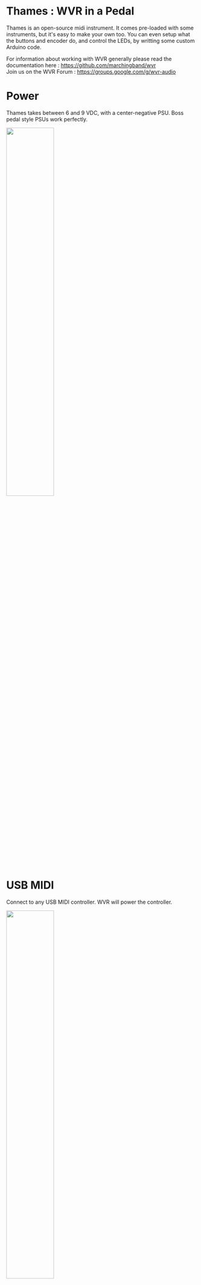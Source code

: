# Thames : WVR in a Pedal

Thames is an open-source midi instrument. It comes pre-loaded with some instruments, but it's easy to make your own too. You can even setup what the buttons and encoder do, and control the LEDs, by writting some custom Arduino code.  

For information about working with WVR generally please read the documentation here : https://github.com/marchingband/wvr  
Join us on the WVR Forum : https://groups.google.com/g/wvr-audio  

# Power
Thames takes between 6 and 9 VDC, with a center-negative PSU. Boss pedal style PSUs work perfectly.

<img src="https://github.com/marchingband/wvr_thames/blob/main/images/IMG_3453.jpeg?raw=true" width="50%" height="50%">

# USB MIDI
Connect to any USB MIDI controller. WVR will power the controller.

<img src="https://github.com/marchingband/wvr_thames/blob/main/images/IMG_3452.jpeg?raw=true" width="50%" height="50%">

# MIDI
Using a "TYPE B" 1/8" TRS midi cable

# Headphones
Connect any headphones to the 1/8" stereo output. This output is not properly driven for headphones, so the output may be quiet, or may be slightly disptorted, depending on what headphones you use. It usually sounds pretty great though!

# Line out
Connect any line level device to the 1/4" outputs, or to the 1/8" stereo outputs.

<img src="https://github.com/marchingband/wvr_thames/blob/main/images/IMG_3451.jpeg?raw=true" width="50%" height="50%">

# Operation

<img src="https://github.com/marchingband/wvr_thames/blob/main/images/IMG_3450.jpeg?raw=true" width="50%" height="50%">

The LEDs display the volume by default. The volume is a number from 0 to 127. The LEDs will fade to display the volume. Turning the encoder changes the volume. The volume always starts at the `global volume` value which is set in the UI. The default global volume is 96 (3/4 of max).

When you press the Encoder, the LEDs now display the voice number currently selected. Turning the encoder while pressed will change the voice. The LEDs display the voice number in MSB format binary. There are 4 LEDs, which in binary can display numbers from 0 to 15.
```
0 = 0000
1 = 1000
2 = 0100
3 = 1100
...etc
```
There are 4 pre-programmed voices:  
0 -> Wurlitzer  
1 -> Drum Kit  
2 -> Drum Machine A  
3 -> Drum Machine B  

Voices 0 and 1 are multi-sampled, 2 and 3 are not.

Voices 0 and 1 have functions assigned to the buttons, 2 and 3 do not.
```
Voice          Button A          Button B
------------------------------------------
  0            Dampen            Sustain
  1            HiHat Control     Kick Drum
```

All the power of the WVR platform is available in the Thames as well, you just need to connect to it over WIFI.  
To turn on the WIFI:  
1) unplug the power to Thames
2) hold down Button A
3) plug power into Thames
4) wait 4 or 5 seconds untill the LEDs blink 5 times  

On a computer or mobile device, connect to the WVR wifi network, using the password "12345678".  
Open a web browser (Chrome is best) and navigate to http://192.168.5.18/, and the WVR UI will open.  

# Trouble Shooting
There is one known hardware bug in Thames. Sometimes the encoder sticks in a 1/2 rotational position, and if the Thames is powered on while this is the case, it triggers a special bootloader mode in the ESP32, and the Thames firmware will not boot, and the pedal will not work. You will know this has happened because **only LED #3 will light up**. The fix is to simply twiddle the encoder a bit, then turn the Thames off and on again by unplugging, and then pluggin in.  

Thames WIFI only works while the pedal is very close to the computer? The power of the Wifi Radio on ESP32 can be controlled. By default, the Thames has the power set to the absolute minimum. This means that the wifi range is just a few feet. If you want to change this, the `wifi radio power` can be changed in the UI, in the main `WVR` menu. Next time WVR boots, it will set the new wifi radio power. More WiFi radio power means more power is used, which means more heat will be generated by the LDO, and more power is pulled from your PSU. At low WiFi power, Thames draws about 2W at 9V, at high WiFi power it draws about 3W.

# Recovery Mode
All WVR devices have a special Recovery Mode. This is useful for any time you are changing settings, or flashing custom Arduino code, and for whatever reason, you are unable to connect the WVR network. To activate Recovery Mode on the Thames:  
1) unplug power to Thames
2) hold down Button B
3) plug in power to Thames
4) wait 4 or 5 seconds untill just LED 3 is lit.  

Now WVR is in Recovery Mode, any additional firmware will not boot, the wifi will always launch, and it will serve a special Recovery Mode UI.

# Features
If you have an idea for a feature that you would like to see implemented for Thames, feel free to request it! Create an ISSUE in the menu at the top of this page, and desribe the feature. If you don't use GitHub, you could also join the WVR_AUDIO forum and descrive the feature request there. I will respond ASAP, and if it seems like something others would enjoy, then I will do my best to make it happen!  
WVR can store up to 10 firmwares, and so can your Thames. It's exciting to imagine a Thames pedal with multiple different firmwares which do various things, all saved in a pedal :)

# Steps to upload the instruments if they are deleted or for whatever reason
1) A .zip file with all the sounds is here : https://drive.google.com/file/d/1lrP6Zo6e3F98bXSepCVfr1BX1z2nPVb4. Download and unpack it.

2) In the WVR UI, select all the notes from C2 to D#7. To accomplish this click the left arrow until you see C2, and click it, them use the right arrow until you see D#7, and shift-click it.

3) Shift-click "select files", and select the wurlitzer folder. Click Upload. Wait for the files to appear, it may take a few seconds. Set note-off to HALT. Set response-curve to LINEAR

4) Select Voice 2. Select notes E2 to C#3.

5) Shift-Click "select files", and select the drum_kit folder. Click Upload. Wait for the files to appear, it may take a few seconds. Set note-off to IGNORE. Set response-curve to LINEAR

6) Select Voice 3. Select notes E2 to C#3.

7) The 2 electronic kits are not multisampled, so they are not racks, so do not shift-click (rack upload), but just normal-click "select files". Open the 808 folder, and select all the files, and click "Open".  Set note-off to IGNORE. Set response-curve to LINEAR

8) Select Voice 4. Select notes E2 to C#3.

9) Open the clsc folder, and select all the files, and click "Open".  Set note-off to IGNORE. Set response-curve to LINEAR

10) Click "SYNC". This process may take a very long time, there is well over a GB of data to be processed, transferred over wifi, catalogued, and stored to eMMC memory. It may take over an hour to complete!
